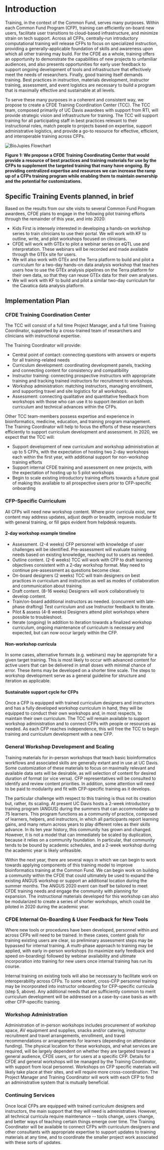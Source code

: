 # Introduction
Training, in the context of the Common Fund, serves many purposes. Within each Common Fund Program (CFP), training can efficiently on-board new users, facilitate user transitions to cloud-based infrastructure, and minimize strain on tech support. Across all CFPs, centrally-run introductory computational training will release CFPs to focus on specialized instruction, providing a generally-applicable foundation of skills and awareness upon which all other training may build. For the CFDE as a whole, training offers an opportunity to demonstrate the capabilities of new projects to unfamiliar audiences, and also presents opportunities for early user feedback to support ongoing development of tools and infrastructure that effectively meet the needs of researchers. Finally, good training itself demands training. Best practices in instruction, materials development, instructor training, assessment, and event logistics are necessary to build a program that is maximally effective and sustainable at all levels.

To serve these many purposes in a coherent and consistent way, we propose to create a CFDE Training Coordination Center (TCC). The TCC team, composed primarily of UC Davis awardees with support from RTI, will provide strategic vision and infrastructure for training. The TCC will support training for all participating staff in best practices relevant to their instructional roles, match people to projects based on expertise, support administrative logistics, and provide a go-to resource for effective, efficient, and interoperable training across CFPs. 
 
![BioJupies Flowchart](image.png) 

**Figure 1: We propose a CFDE Training Coordinating Center that would provide a resource of best practices and training materials for use by the CFPs to supplement the targeted training that many have ongoing. By providing centralized expertise and resources we can increase the ramp up of a CFPs training program while enabling them to maintain ownership and the potential for customizations.**

## Specific Training Events planned, in brief
Based on the results from our site visits to several Common Fund Program awardees, CFDE plans to engage in the following pilot training efforts through the remainder of this year, and into 2020:		
 - Kids First is intensely interested in developing a hands-on workshop series to train clinicians to use their portal. We will work with KF to outline, write, and pilot workshops focused on clinicians.		
 - CFDE will work with GTEx to pilot a webinar series on eQTL use and interpretation. These webinars will be recorded and made available through the GTEx site for users.	
 - We will also work with GTEx and the Terra platform to build and pilot a curriculum for a two-day hands-on data analysis workshop that teaches users how to use the GTEx analysis pipelines on the Terra platform for their own data, so that they can reuse GTEx data for their own analyses.	
 - We will work with KF to build and pilot a similar two-day curriculum for the Cavatica data analysis platform.

## Implementation Plan 

### CFDE Training Coordination Center
The TCC will consist of a full time Project Manager, and a full time Training Coordinator, supported by a cross-trained team of researchers and clinicians with instructional expertise.

The Training Coordinator will provide:
 - Central point of contact: connecting questions with answers or experts for all training-related needs
 - Curriculum development: coordinating development panels, tracking and connecting content for consistency and compatibility
 - Instructor training: connecting prospective instructors with appropriate training and tracking trained instructors for recruitment to workshops.
 - Workshop administration: matching instructors, managing enrollment, and supporting travel and site logistics for all workshops.
 - Assessment: connecting qualitative and quantitative feedback from workshops with those who can use it to support iteration on both curriculum and technical advances within the CFPs.

Other TCC team-members possess expertise and experience in bioinformatics, medicine, education, and training program management. The Training Coordinator will help to focus the efforts of these researchers efficiently to support curriculum development and assessment.
In 2020, we expect that the TCC will:
 - Support development of new curriculum and workshop administration at up to 5 CFPs, with the expectation of hosting two 2-day workshops each within the first year, with additional support for non-workshop training efforts
 - Support internal CFDE training and assessment on new projects, with the expectation of hosting up to 5 pilot workshops
 - Begin to scale existing introductory training efforts towards a future goal of making this available to all prospective users prior to CFP-specific onboarding

### CFP-Specific Curriculum
All CFPs will need new workshop content. Where prior curricula exist, new content may address updates, adjust depth or breadth, improve modular fit with general training, or fill gaps evident from helpdesk requests. 

#### 2-day workshop example timeline

- Assessment. (2-4 weeks)
CFP personnel with knowledge of user challenges will be identified. Pre-assessment will evaluate training needs based on existing knowledge, reaching out to users as needed.
 - Outline content. (2-6 weeks)
TCC will work with CFP to draft learning objectives consistent with a 2-day workshop format. May need to continue pre-assessment as questions become clear.
 - On-board designers (2 weeks)
TCC will train designers on best practices in curriculum and instruction as well as modes of collaboration and communication about training. 
 - Draft content. (8-16 weeks)
Designers will work collaboratively to develop content. 
 - Train/on-board additional instructors as needed. (concurrent with late-phase drafting)
Test curriculum and use Instructor feedback to iterate.
 - Pilot & assess (4-8 weeks)
Designers attend pilot workshops where possible to troubleshoot.   
 - Iterate (ongoing)
In addition to iteration towards a finalized workshop curriculum, ongoing maintenance of curriculum is necessary and expected, but can now occur largely within the CFP.
 
#### Non-workshop curricula
In some cases, alternative formats (e.g. webinars) may be appropriate for a given target training. This is most likely to occur with advanced content for active users that can be delivered in small doses with minimal chance of error. These items may be developed on a shorter time scale. The steps to workshop development serve as a general guideline for structure and iteration as applicable.

#### Sustainable support cycle for CFPs

Once a CFP is equipped with trained curriculum designers and instructors and has a fully developed workshop curriculum in hand, they will be equipped to conduct their own workshops and, in most respects, to maintain their own curriculum. The TCC will remain available to support workshop administration and to connect CFPs with people or resources as needed. As each CFP reaches independence, this will free the TCC to begin training and curriculum development with a new CFP.

### General Workshop Development and Scaling
Training materials for in-person workshops that teach basic bioinformatics workflows and associated skills are generally extant and in use at UC Davis. Some customization of these materials to focus on maximally relevant and available data sets will be desirable, as will selection of content for desired duration of format (or vice versa). CFP representatives will be consulted to identify and review content priorities. In addition, some attention will need to be paid to modularity and fit with CFP-specific training as it develops. 

The particular challenge with respect to this training is thus not its creation but, rather, its scaling. At present UC Davis hosts a 2-week introductory training program (ANGUS) during the summers that can accommodate up to 75 learners. This program functions as a community of practice, composed of learners, helpers, and instructors, in which all participants report learning gains, and many return across years to play different roles as their skills advance. In its ten year history, this community has grown and changed. However, it is not a model that can immediately be scaled by duplication, because it relies on a community foundation. In particular, that community tends to be bound by academic schedules, and a 2-week workshop during the academic year is likely unfeasible.

Within the next year, there are several ways in which we can begin to work towards applying components of this training model to improve bioinformatics training at the Common Fund. We can begin work on building a community within the CFDE that could ultimately be used to expand the existing ANGUS workshop or support an additional location during the summer months. The ANGUS 2020 event can itself be tailored to meet CFDE training needs and engage the community with planning for expansion. The instructional materials developed for this workshop can also be modularized to create a series of shorter workshops, which could be piloted in 2020 during the academic year. 

### CFDE Internal On-Boarding & User Feedback for New Tools

Where new tools or procedures have been developed, personnel within and across CFPs will need to be trained. In these cases, content goals for training existing users are clear, so preliminary assessment steps may be bypassed for internal training. A multi-phase approach to training may be applied, with early in-person workshops (to maximize early feedback and speed on-boarding) followed by webinar availability and ultimate incorporation into training for new users once internal training has run its course. 

Internal training on existing tools will also be necessary to facilitate work on interoperability across CFPs. To some extent, cross-CFP personnel training may be incorporated into instructor onboarding for CFP-specific curricula (step 5, above). Any additional needs that are sufficiently common to merit curriculum development will be addressed on a case-by-case basis as with other CFP-specific training.
### Workshop Administration

Administration of in-person workshops includes procurement of workshop space, AV equipment and supplies, snacks and/or catering, instructor recruitment and travel arrangements, enrollment, and travel recommendations or arrangements for learners (depending on attendance funding). The physical location for these workshops, and what services are required, will be largely dependent on whether they are targeted toward a general audience, CFDE users, or for users at a specific CFP. Details for CFDE and general workshops will be managed by the Training Coordinator, with support from local personnel. Workshops on CFP specific materials will likely take place at their sites, and will require more cross-coordination. The Project Manager and Training Coordinator will work with each CFP to find an administrative system that is mutually beneficial. 	

### Continuing Services

Once local CFPs are equipped with trained curriculum designers and instructors, the main support that they will need is administrative. However, all technical curricula require maintenance -- tools change, users change, and better ways of teaching certain things emerge over time. The Training Coordinator will be available to connect CFPs with curriculum designers and other consultants with appropriate expertise to support updates to training materials at any time, and to coordinate the smaller project work associated with these sorts of updates.

